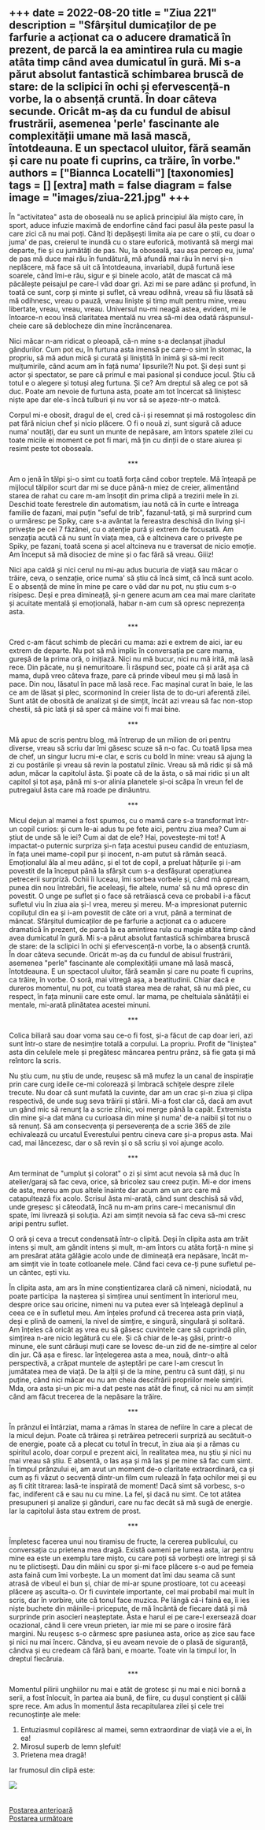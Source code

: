 
+++
date = 2022-08-20
title = "Ziua 221"
description = "Sfârșitul dumicaților de pe farfurie a acționat ca o aducere dramatică în prezent, de parcă la ea amintirea rula cu magie atâta timp când avea dumicatul în gură. Mi s-a părut absolut fantastică schimbarea bruscă de stare: de la sclipici în ochi și efervescență-n vorbe, la o absență cruntă. În doar câteva secunde. Oricât m-aș da cu fundul de abisul frustrării, asemenea 'perle' fascinante ale complexității umane mă lasă mască, întotdeauna. E un spectacol uluitor, fără seamăn și care nu poate fi cuprins, ca trăire, în vorbe."
authors = ["Biannca Locatelli"]
[taxonomies]
tags = []
[extra]
math = false
diagram = false
image = "images/ziua-221.jpg"
+++
---

În "activitatea" asta de oboseală nu se aplică principiul ăla mișto care, în sport, aduce infuzie maximă de endorfine când faci pasul ăla peste pasul la care zici că nu mai poți. Când îți depășești limita aia pe care o știi, cu doar o juma' de pas, creierul te inundă cu o stare euforică, motivantă să mergi mai departe, fie și cu jumătăți de pas. Nu, la oboseală, sau așa percep eu, juma' de pas mă duce mai rău în fundătură, mă afundă mai rău în nervi și-n neplăcere, mă face să uit că întotdeauna, invariabil, după furtună iese soarele, când îmi-e rău, sigur e și binele acolo, atât de mascat că mă păcălește peisajul pe care-l văd doar gri. Azi mi se pare adânc și profund, în toată ce sunt, corp și minte și suflet, că vreau odihnă, vreau să fiu lăsată să mă odihnesc, vreau o pauză, vreau liniște și timp mult pentru mine, vreau libertate, vreau, vreau, vreau. Universul nu-mi neagă astea, evident, mi le întoarce-n ecou însă claritatea mentală nu vrea să-mi dea odată răspunsul-cheie care să deblocheze din mine încrâncenarea.

Nici măcar n-am ridicat o pleoapă, că-n mine s-a declanșat jihadul gândurilor. Cum pot eu, în furtuna asta imensă pe care-o simt în stomac, la propriu, să mă adun mică și curată și liniștită în inimă și să-mi recit mulțumirile, când acum am în față numa' lipsurile?! Nu pot. Și deși sunt și actor și spectator, se pare că primul e mai pasional și conduce jocul. Știu că totul e o alegere și totuși aleg furtuna. Și ce? Am dreptul să aleg ce pot să duc. Poate am nevoie de furtuna asta, poate am tot încercat să liniștesc niște ape dar ele-s încă tulburi și nu vor să se așeze-ntr-o matcă.

Corpul mi-e obosit, dragul de el, cred că-i și resemnat și mă rostogolesc din pat fără niciun chef și nicio plăcere. O fi o nouă zi, sunt sigură că aduce numa' noutăți, dar eu sunt un munte de nepăsare, am întors spatele zilei cu toate micile ei moment ce pot fi mari, mă țin cu dinții de o stare aiurea și resimt peste tot oboseala.

<p style="text-align: center;">***</p>

Am o jenă în tălpi și-o simt cu toată forța când cobor treptele. Mă înțeapă pe mijlocul tălpilor scurt dar mi se duce până-n miez de creier, alimentând starea de rahat cu care m-am însoțit din prima clipă a trezirii mele în zi. Deschid toate ferestrele din automatism, iau notă că în curte e întreaga familie de fazani, mai puțin "seful de trib", fazanul-tată, și mă surprind cum o urmăresc pe Spiky, care s-a avântat la fereastra deschisă din living și-i privește pe cei 7 făzănei, cu o atenție pură și extrem de focusată. Am senzația acută că nu sunt în viața mea, că e altcineva care o privește pe Spiky, pe fazani, toată scena și acel altcineva nu e traversat de nicio emoție. Am început să mă disociez de mine și o fac fără să vreau. Giiiz!

Nici apa caldă și nici cerul nu mi-au adus bucuria de viață sau măcar o trăire, ceva, o senzație, orice numa' să știu că încă simt, că încă sunt acolo. E o absență de mine în mine pe care o văd dar nu pot, nu știu cum s-o risipesc. Deși e prea dimineață, și-n genere acum am cea mai mare claritate și acuitate mentală și emoțională, habar n-am cum să opresc neprezența asta.

<p style="text-align: center;">***</p>

Cred c-am făcut schimb de plecări cu mama: azi e extrem de aici, iar eu extrem de departe. Nu pot să mă implic în conversația pe care mama, gureșă de la prima oră, o inițiază. Nici nu mă bucur, nici nu mă irită, mă lasă rece. Din păcate, nu și nemuritoare. Îi răspund sec, poate că și arăt așa că mama, după vreo câteva fraze, pare că prinde vibeul meu și mă lasă în pace. Din nou, lăsatul în pace mă lasă rece. Fac mașinal curat în baie, le las ce am de lăsat și plec, scormonind în creier lista de to do-uri aferentă zilei. Sunt atât de obosită de analizat și de simțit, încât azi vreau să fac non-stop chestii, să pic lată și să sper că mâine voi fi mai bine.

<p style="text-align: center;">***</p>

Mă apuc de scris pentru blog, mă întrerup de un milion de ori pentru diverse, vreau să scriu dar îmi găsesc scuze să n-o fac. Cu toată lipsa mea de chef, un singur lucru mi-e clar, e scris cu bold în mine: vreau să ajung la zi cu postările și vreau să revin la postatul zilnic. Vreau să mă ridic și să mă adun, măcar la capitolul ăsta. Și poate că de la ăsta, o să mai ridic și un alt capitol și tot așa, până mi s-or alinia planetele și-oi scăpa în vreun fel de putregaiul ăsta care mă roade pe dinăuntru.

<p style="text-align: center;">***</p>

Micul dejun al mamei a fost spumos, cu o mamă care s-a transformat într-un copil curios: și cum le-ai adus tu pe fete aici, pentru ziua mea? Cum ai știut de unde să le iei? Cum ai dat de ele? Hai, povestește-mi tot! A impactat-o puternic surpriza și-n fața acestui puseu candid de entuziasm, în fața unei mame-copil pur și inocent, n-am putut să rămân seacă. Emoționalul ăla al meu adânc, și el tot de copil, a preluat hățurile și i-am povestit de la început până la sfârșit cum s-a desfășurat operațiunea petrecerii surpriză. Ochii îi luceau, îmi sorbea vorbele și, când mă opream, punea din nou întrebări, fie aceleași, fie altele, numa' să nu mă opresc din povestit. O unge pe suflet și o face să retrăiască ceva ce probabil i-a făcut sufletul viu în ziua aia și-l vrea, mereu și mereu. M-a impresionat puternic copiluțul din ea și i-am povestit de câte ori a vrut, până a terminat de mâncat. Sfârșitul dumicaților de pe farfurie a acționat ca o aducere dramatică în prezent, de parcă la ea amintirea rula cu magie atâta timp când avea dumicatul în gură. Mi s-a părut absolut fantastică schimbarea bruscă de stare: de la sclipici în ochi și efervescență-n vorbe, la o absență cruntă. În doar câteva secunde. Oricât m-aș da cu fundul de abisul frustrării, asemenea "perle" fascinante ale complexității umane mă lasă mască, întotdeauna. E un spectacol uluitor, fără seamăn și care nu poate fi cuprins, ca trăire, în vorbe. O soră, mai vitregă așa, a beatitudinii. Chiar dacă e dureros momentul, nu pot, cu toată starea mea de rahat, să nu mă plec, cu respect, în fața minunii care este omul. Iar mama, pe cheltuiala sănătății ei mentale, mi-arată plinătatea acestei minuni.

<p style="text-align: center;">***</p>

Colica biliară sau doar voma sau ce-o fi fost, și-a făcut de cap doar ieri, azi sunt într-o stare de nesimțire totală a corpului. La propriu. Profit de "liniștea" asta din celulele mele și pregătesc mâncarea pentru prânz, să fie gata și mă reîntorc la scris.

Nu știu cum, nu știu de unde, reușesc să mă mufez la un canal de inspirație prin care curg ideile ce-mi colorează și îmbracă schițele despre zilele trecute. Nu doar că sunt mufată la cuvinte, dar am un crac și-n ziua și clipa respectivă, de unde sug seva trăirii și stării. Mi-a fost clar că, dacă am avut un gând mic să renunț la a scrie zilnic, voi merge până la capăt. Extremista din mine și-a dat mâna cu curioasa din mine și numa' de-a naibii și tot nu o să renunț. Să am consecvența și perseverența de a scrie 365 de zile echivalează cu urcatul Everestului pentru cineva care și-a propus asta. Mai cad, mai lâncezesc, dar o să revin și o să scriu și voi ajunge acolo.

<p style="text-align: center;">***</p>

Am terminat de "umplut și colorat" o zi și simt acut nevoia să mă duc în atelier/garaj să fac ceva, orice, să bricolez sau creez puțin. Mi-e dor imens de asta, mereu am pus altele înainte dar acum am un arc care mă catapultează fix acolo. Scrisul ăsta mi-arată, când sunt deschisă să văd, unde greșesc și câteodată, încă nu m-am prins care-i mecanismul din spate, îmi livrează și soluția. Azi am simțit nevoia să fac ceva să-mi cresc aripi pentru suflet.

O oră și ceva a trecut condensată într-o clipită. Deși în clipita asta am trăit intens și mult, am gândit intens și mult, m-am întors cu atâta forță-n mine și am presărat atâta gălăgie acolo unde de dimineață era nepăsare, încât m-am simțit vie în toate cotloanele mele. Când faci ceva ce-ți pune sufletul pe-un cântec, ești viu.

În clipita asta, am ars în mine conștientizarea clară că nimeni, niciodată, nu poate participa  la nașterea și simțirea unui sentiment în interiorul meu, despre orice sau oricine, nimeni nu va putea ever să înțeleagă deplinul a ceea ce e în sufletul meu. Am înțeles profund că trecerea asta prin viață, deși e plină de oameni, la nivel de simțire, e singură, singulară și solitară. Am înțeles că oricât aș vrea eu să găsesc cuvintele care să cuprindă plin, simțirea n-are nicio legătură cu ele. Și că chiar de le-aș găsi, printr-o minune, ele sunt cărăuși muți care se lovesc de-un zid de ne-simțire al celor din jur. Că așa e firesc. Iar înțelegerea asta a mea, nouă, dintr-o altă perspectivă, a crăpat muntele de așteptări pe care l-am crescut în jumătatea mea de viață. De la alții și de la mine, pentru că sunt dăți, și nu puține, când nici măcar eu nu am cheia descifrării propriilor mele simțiri. Mda, ora asta și-un pic mi-a dat peste nas atât de finuț, că nici nu am simțit când am făcut trecerea de la nepăsare la trăire.

<p style="text-align: center;">***</p>

În prânzul ei întârziat, mama a rămas în starea de nefiire în care a plecat de la micul dejun. Poate că trăirea și retrăirea petrecerii surpriză au secătuit-o de energie, poate că a plecat cu totul în trecut, în ziua aia și a rămas cu spiritul acolo, doar corpul e prezent aici, în realitatea mea, nu știu și nici nu mai vreau să știu. E absentă, o las așa și mă las și pe mine să fac cum simt. În timpul prânzului ei, am avut un moment de-o claritate extraordinară, ca și cum aș fi văzut o secvență dintr-un film cum rulează în fața ochilor mei și eu aș fi citit titrarea: lasă-te inspirată de moment! Dacă simt să vorbesc, s-o fac, indiferent că e sau nu cu mine. La fel, și dacă nu simt. Ce tot atâtea presupuneri și analize și gânduri, care nu fac decât să mă sugă de energie. Iar la capitolul ăsta stau extrem de prost.

<p style="text-align: center;">***</p>

Împletesc facerea unui nou tiramisu de fructe, la cererea publicului, cu conversația cu prietena mea dragă. Există oameni pe lumea asta, iar pentru mine ea este un exemplu tare mișto, cu care poți să vorbești ore întregi și să nu te plictisești. Dau din mâini cu spor și-mi face plăcere s-o aud pe femeia asta faină cum îmi vorbește. La un moment dat îmi dau seama că sunt atrasă de vibeul ei bun și, chiar de mi-ar spune prostioare, tot cu aceeași plăcere aș asculta-o. Or fi cuvintele importante, cel mai probabil mai mult în scris, dar în vorbire, uite că tonul face muzica. Pe lângă că-i faină ea, îi ies niște buchete din mâinile-i pricepute, de mă încântă de fiecare dată și mă surprinde prin asocieri neașteptate. Ăsta e harul ei pe care-l exersează doar ocazional, când îi cere vreun prieten, iar mie mi se pare o irosire fără margini. Nu reușesc s-o cârmesc spre pasiunea asta, orice aș zice sau face și nici nu mai încerc. Cândva, și eu aveam nevoie de o plasă de siguranță, cândva și eu credeam că fără bani, e moarte. Toate vin la timpul lor, în dreptul fiecăruia.

<p style="text-align: center;">***</p>

Momentul pilirii unghiilor nu mai e atât de grotesc și nu mai e nici bornă a serii, a fost înlocuit, în partea aia bună, de fiire, cu dușul conștient și călâi spre rece. Am adus în momentul ăsta recapitularea zilei și cele trei recunoștințe ale mele:
1. Entuziasmul copilăresc al mamei, semn extraordinar de viață vie a ei, în ea!
2. Mirosul superb de lemn șlefuit!
3. Prietena mea dragă!

Iar frumosul din clipă este:

<div class="flex justify-center">
  <img src="images/rabbit.jpeg" />
</div>

<br/>

<br/>

<div class="flex justify-between">
  <div>
    <a href="/blog/ziua-220/">Postarea anterioară</a>
  </div>
  <div>
    <a href="/blog/ziua-222/">Postarea următoare</a>
  </div>
</div>
